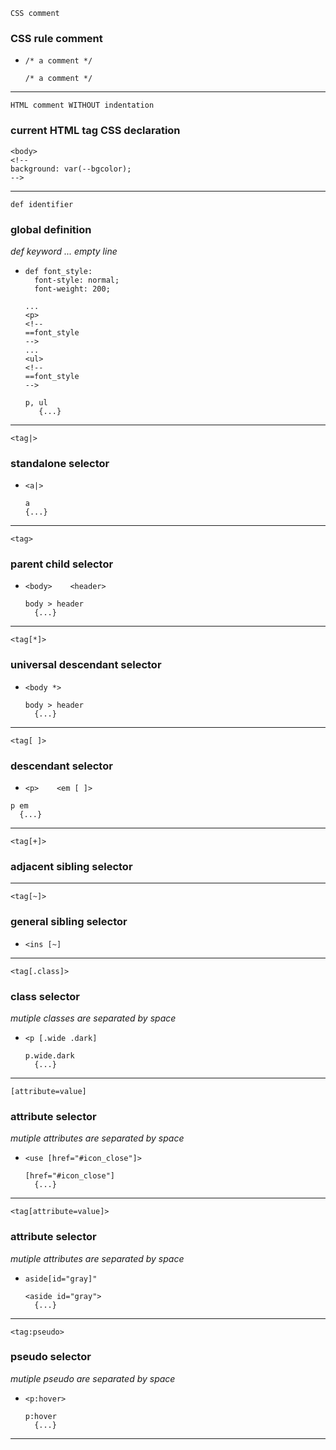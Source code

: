 `CSS comment`
### CSS rule comment
  + `/* a comment */`
    ```
    /* a comment */
    ```
----



`HTML comment WITHOUT indentation`
### current HTML tag CSS declaration
```
<body>
<!--
background: var(--bgcolor);
-->
```
----


`def identifier`
### global definition
  _def keyword ... empty line_
  + ```
    def font_style:
      font-style: normal;
      font-weight: 200;

    ...
    <p>
    <!--
    ==font_style
    -->
    ...
    <ul>
    <!--
    ==font_style
    -->
    ```
      ```
      p, ul
         {...}
      ```
----
    


`<tag|>`
### standalone selector
  + `<a|>`
    ```
    a
    {...}
    ```
----



`<tag>`
### parent child selector
  + `<body>    <header>`
    ```
    body > header
      {...}
    ```
----



`<tag[*]>`
### universal descendant selector
  + `<body *>`
    ```
    body > header
      {...}
    ```
----



`<tag[ ]>`
### descendant selector
  + `<p>    <em [ ]>`
  ```
  p em
    {...}
  ```
----



`<tag[+]>`
### adjacent sibling selector
----



`<tag[~]>`
### general sibling selector
  + `<ins [~]`
----



`<tag[.class]>`
### class selector
_mutiple classes are separated by space_
  + `<p [.wide .dark]`
    ```
    p.wide.dark
      {...}
----



`[attribute=value]`
### attribute selector
_mutiple attributes are separated by space_
  + `<use [href="#icon_close"]>`
    ```
    [href="#icon_close"]
      {...}
    ```
----



`<tag[attribute=value]>`
### attribute selector
_mutiple attributes are separated by space_
  + `aside[id="gray]"`
    ```
    <aside id="gray">
      {...}
    ```
----



`<tag:pseudo>`
### pseudo selector
_mutiple pseudo are separated by space_
  + `<p:hover>`
    ```
    p:hover
      {...}
    ```
----



